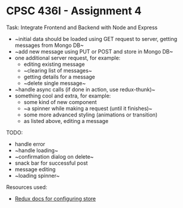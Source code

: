 # CPSC 436I - Assignment 4

Task: Integrate Frontend and Backend with Node and Express
- ~initial data should be loaded using GET request to server, getting messages from Mongo DB~
- ~add new message using PUT or POST and store in Mongo DB~
- one additional server request, for example:
  - editing existing message
  - ~clearing list of messages~
  - getting details for a message
  - ~delete single message~
- ~handle async calls (if done in action, use redux-thunk)~
- something cool and extra, for example:
  - some kind of new component
  - ~a spinner while making a request (until it finishes)~
  - some more advanced styling (animations or transition)
  - as listed above, editing a message

TODO:
- handle error
- ~handle loading~
- ~confirmation dialog on delete~
- snack bar for successful post
- message editing
- ~loading spinner~

Resources used:
- [Redux docs for configuring store](https://redux.js.org/recipes/configuring-your-store)